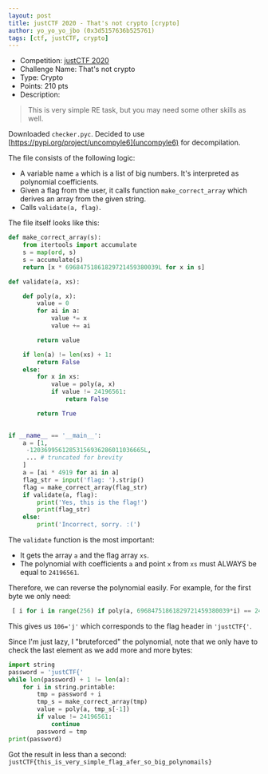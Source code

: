 ```yaml
---
layout: post
title: justCTF 2020 - That's not crypto [crypto]
author: yo_yo_yo_jbo (0x3d5157636b525761)
tags: [ctf, justCTF, crypto]
---
```


 * Competition: [justCTF 2020](http://2020.justctf.team)
 * Challenge Name: That's not crypto
 * Type: Crypto
 * Points: 210 pts
 * Description: 
 > This is very simple RE task, but you may need some other skills as well.

Downloaded `checker.pyc`. Decided to use [https://pypi.org/project/uncompyle6](uncompyle6) for decompilation.

The file consists of the following logic:
* A variable name `a` which is a list of big numbers. It's interpreted as polynomial coefficients.
* Given a flag from the user, it calls function `make_correct_array` which derives an array from the given string.
* Calls `validate(a, flag)`.

<!--more-->

The file itself looks like this:
```python
def make_correct_array(s):
    from itertools import accumulate
    s = map(ord, s)
    s = accumulate(s)
    return [x * 69684751861829721459380039L for x in s]

def validate(a, xs):

    def poly(a, x):
        value = 0
        for ai in a:
            value *= x
            value += ai

        return value

    if len(a) != len(xs) + 1:
        return False
    else:
        for x in xs:
            value = poly(a, x)
            if value != 24196561:
                return False

        return True
		

if __name__ == '__main__':
    a = [1,
     -12036995612853156936286011036665L,
	 ... # truncated for brevity
	]
    a = [ai * 4919 for ai in a]
    flag_str = input('flag: ').strip()
    flag = make_correct_array(flag_str)
    if validate(a, flag):
        print('Yes, this is the flag!')
        print(flag_str)
    else:
        print('Incorrect, sorry. :(')
```

The `validate` function is the most important:
* It gets the array `a` and the flag array `xs`.
* The polynomial with coefficients `a` and point `x` from `xs` must ALWAYS be equal to `24196561`.

Therefore, we can reverse the polynomial easily.
For example, for the first byte we only need:
```python
 [ i for i in range(256) if poly(a, 69684751861829721459380039*i) == 24196561 ]
```
This gives us `106='j'` which corresponds to the flag header in `'justCTF{'`.

Since I'm just lazy, I "bruteforced" the polynomial, note that we only have to check the last element as we add more and more bytes:
```python
import string
password = 'justCTF{'
while len(password) + 1 != len(a):
	for i in string.printable:
		tmp = password + i
		tmp_s = make_correct_array(tmp)
		value = poly(a, tmp_s[-1])
		if value != 24196561:
			continue
		password = tmp
print(password)
```

Got the result in less than a second: `justCTF{this_is_very_simple_flag_afer_so_big_polynomails}`
